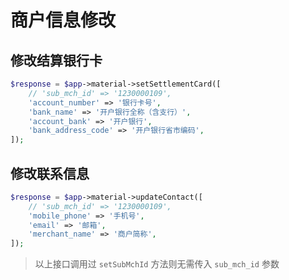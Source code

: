 # 商户信息修改
## 修改结算银行卡

```php
$response = $app->material->setSettlementCard([
    // 'sub_mch_id' => '1230000109',
    'account_number' => '银行卡号',
    'bank_name' => '开户银行全称（含支行）',
    'account_bank' => '开户银行',
    'bank_address_code' => '开户银行省市编码',
]);
```
## 修改联系信息

```php
$response = $app->material->updateContact([
    // 'sub_mch_id' => '1230000109',
    'mobile_phone' => '手机号',
    'email' => '邮箱',
    'merchant_name' => '商户简称',
]);
```

> 以上接口调用过 `setSubMchId` 方法则无需传入 `sub_mch_id` 参数